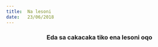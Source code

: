 ```yaml
---
title:  Na lesoni
date:   23/06/2018
---
```


### <center>Eda sa cakacaka tiko ena lesoni oqo</center>